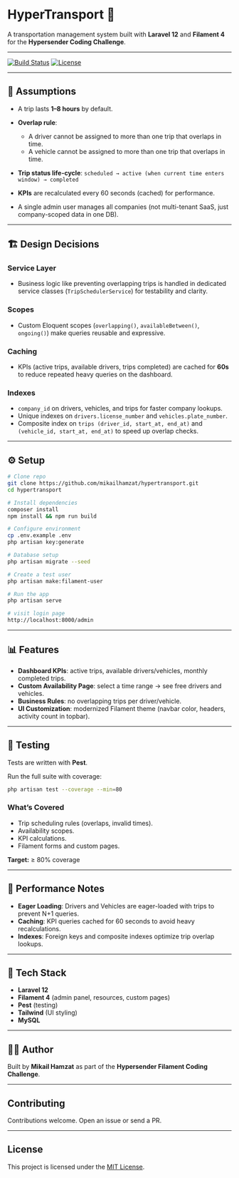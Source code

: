 # HyperTransport 🚐

A transportation management system built with **Laravel 12** and **Filament 4** for the **Hypersender Coding Challenge**.

---

[![Build Status](https://github.com/mikailhamzat/hypertransport/actions/workflows/tests.yml/badge.svg)](https://github.com/mikailhamzat/hypertransport/actions)
[![License](https://img.shields.io/github/license/mikailhamzat/hypertransport)](./LICENSE)

---

## 📌 Assumptions

-   A trip lasts **1–8 hours** by default.
-   **Overlap rule**:

    -   A driver cannot be assigned to more than one trip that overlaps in time.
    -   A vehicle cannot be assigned to more than one trip that overlaps in time.

-   **Trip status life-cycle**:
    `scheduled → active (when current time enters window) → completed`
-   **KPIs** are recalculated every 60 seconds (cached) for performance.
-   A single admin user manages all companies (not multi-tenant SaaS, just company-scoped data in one DB).

---

## 🏗️ Design Decisions

### Service Layer

-   Business logic like preventing overlapping trips is handled in dedicated service classes (`TripSchedulerService`) for testability and clarity.

### Scopes

-   Custom Eloquent scopes (`overlapping()`, `availableBetween()`, `ongoing()`) make queries reusable and expressive.

### Caching

-   KPIs (active trips, available drivers, trips completed) are cached for **60s** to reduce repeated heavy queries on the dashboard.

### Indexes

-   `company_id` on drivers, vehicles, and trips for faster company lookups.
-   Unique indexes on `drivers.license_number` and `vehicles.plate_number`.
-   Composite index on `trips (driver_id, start_at, end_at)` and `(vehicle_id, start_at, end_at)` to speed up overlap checks.

---

## ⚙️ Setup

```bash
# Clone repo
git clone https://github.com/mikailhamzat/hypertransport.git
cd hypertransport

# Install dependencies
composer install
npm install && npm run build

# Configure environment
cp .env.example .env
php artisan key:generate

# Database setup
php artisan migrate --seed

# Create a test user
php artisan make:filament-user

# Run the app
php artisan serve

# visit login page
http://localhost:8000/admin
```

---

## 📊 Features

-   **Dashboard KPIs**: active trips, available drivers/vehicles, monthly completed trips.
-   **Custom Availability Page**: select a time range → see free drivers and vehicles.
-   **Business Rules**: no overlapping trips per driver/vehicle.
-   **UI Customization**: modernized Filament theme (navbar color, headers, activity count in topbar).

---

## 🧪 Testing

Tests are written with **Pest**.

Run the full suite with coverage:

```bash
php artisan test --coverage --min=80
```

### What’s Covered

-   Trip scheduling rules (overlaps, invalid times).
-   Availability scopes.
-   KPI calculations.
-   Filament forms and custom pages.

**Target:** ≥ 80% coverage

---

## 🚀 Performance Notes

-   **Eager Loading**: Drivers and Vehicles are eager-loaded with trips to prevent N+1 queries.
-   **Caching**: KPI queries cached for 60 seconds to avoid heavy recalculations.
-   **Indexes**: Foreign keys and composite indexes optimize trip overlap lookups.

---

## 📂 Tech Stack

-   **Laravel 12**
-   **Filament 4** (admin panel, resources, custom pages)
-   **Pest** (testing)
-   **Tailwind** (UI styling)
-   **MySQL**

---

## 👨‍💻 Author

Built by **Mikail Hamzat** as part of the **Hypersender Filament Coding Challenge**.

---

## Contributing

Contributions welcome. Open an issue or send a PR.

---

## License

This project is licensed under the [MIT License](./LICENSE).
